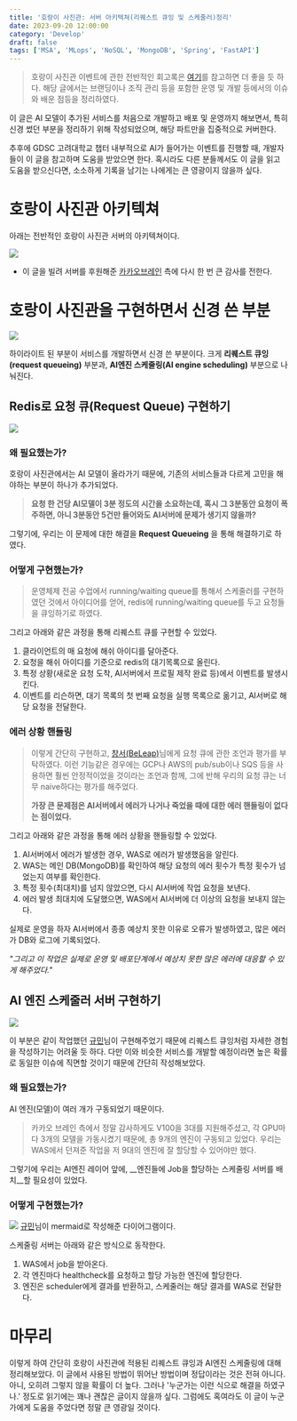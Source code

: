 ```yaml
---
title: '호랑이 사진관: 서버 아키텍쳐(리퀘스트 큐잉 및 스케줄러)정리'
date: 2023-09-20 12:00:00
category: 'Develop'
draft: false
tags: ['MSA', 'MLops', 'NoSQL', 'MongoDB', 'Spring', 'FastAPI']
---
```


> 호랑이 사진관 이벤트에 관한 전반적인 회고록은 [여기](https://woog2roid.dev/recap/horangstudio)를 참고하면 더 좋을 듯 하다. 해당 글에서는 브랜딩이나 조직 관리 등을 포함한 운영 및 개발 등에서의 이슈와 배운 점등을 정리하였다.

이 글은 AI 모델이 추가된 서비스를 처음으로 개발하고 배포 및 운영까지 해보면서, 특히 신경 썼던 부분을 정리하기 위해 작성되었으며, 해당 파트만을 집중적으로 커버한다.

추후에 GDSC 고려대학교 챕터 내부적으로 AI가 들어가는 이벤트를 진행할 때, 개발자들이 이 글을 참고하며 도움을 받았으면 한다. 혹시라도 다른 분들께서도 이 글을 읽고 도움을 받으신다면, 소소하게 기록을 남기는 나에게는 큰 영광이지 않을까 싶다.

# 호랑이 사진관 아키텍쳐
아래는 전반적인 호랑이 사진관 서버의 아키텍쳐이다.  

![](./images/architecture.jpg)
- 이 글을 빌려 서버를 후원해준 [카카오브레인](https://www.kakaobrain.com/) 측에 다시 한 번 큰 감사를 전한다.

# 호랑이 사진관을 구현하면서 신경 쓴 부분

![](./images/architecture-point.jpg)

하이라이트 된 부분이 서비스를 개발하면서 신경 쓴 부분이다. 크게 __리퀘스트 큐잉(request queueing)__ 부분과, __AI엔진 스케줄링(AI engine scheduling)__ 부분으로 나눠진다.

## Redis로 요청 큐(Request Queue) 구현하기
![](./images/architecture-queueing.jpg)

### 왜 필요했는가?
호랑이 사진관에서는 AI 모델이 올라가기 때문에, 기존의 서비스들과 다르게 고민을 해야하는 부분이 하나가 추가되었다.

> __요청 한 건당 AI모델이 3분 정도의 시간을 소요하는데, 혹시 그 3분동안 요청이 폭주하면, 아니 3분동안 5건만 들어와도 AI서버에 문제가 생기지 않을까?__

그렇기에, 우리는 이 문제에 대한 해결을 __Request Queueing__ 을 통해 해결하기로 하였다.

### 어떻게 구현했는가?
> 운영체제 전공 수업에서 running/waiting queue를 통해서 스케줄러를 구현하였던 것에서 아이디어를 얻어, redis에 running/waiting queue를 두고 요청들을 큐잉하기로 하였다.

그리고 아래와 같은 과정을 통해 리퀘스트 큐를 구현할 수 있었다.

1. 클라이언트의 매 요청에 해쉬 아이디를 달아준다.
2. 요청을 해쉬 아이디를 기준으로 redis의 대기목록으로 올린다.
3. 특정 상황(새로운 요청 도착, AI서버에서 프로필 제작 완료 등)에서 이벤트를 발생시킨다.
4. 이벤트를 리슨하면, 대기 목록의 첫 번째 요청을 실행 목록으로 옮기고, AI서버로 해당 요청을 전달한다.

### 에러 상황 핸들링
> 이렇게 간단히 구현하고, [창서(BeLeap)](https://github.com/BeLeap)님에게 요청 큐에 관한 조언과 평가를 부탁하였다. 이런 기능같은 경우에는 GCP나 AWS의 pub/sub이나 SQS 등을 사용하면 훨씬 안정적이었을 것이라는 조언과 함께, 그에 반해 우리의 요청 큐는 너무 naive하다는 평가를 해주었다.  
> 
> __가장 큰 문제점은 AI서버에서 에러가 나거나 죽었을 때에 대한 에러 핸들링이 없다는 점이었다.__

그리고 아래와 같은 과정을 통해 에러 상황을 핸들링할 수 있었다.

1. AI서버에서 에러가 발생한 경우, WAS로 에러가 발생했음을 알린다.
2. WAS는 메인 DB(MongoDB)를 확인하여 해당 요청의 에러 횟수가 특정 횟수가 넘었는지 여부를 확인한다.
3. 특정 횟수(최대치)를 넘지 않았으면, 다시 AI서버에 작업 요청을 보낸다.
4. 에러 발생 최대치에 도달했으면, WAS에서 AI서버에 더 이상의 요청을 보내지 않는다.

실제로 운영을 하자 AI서버에서 종종 예상치 못한 이유로 오류가 발생하였고, 많은 에러가 DB와 로그에 기록되었다.

_"그리고 이 작업은 실제로 운영 및 배포단계에서 예상치 못한 많은 에러에 대응할 수 있게 해주었다."_

## AI 엔진 스케줄러 서버 구현하기
![](./images/architecture-scheduler.jpg)

이 부분은 같이 작업했던 [규민](https://github.com/KY00KIM)님이 구현해주었기 때문에 리퀘스트 큐잉처럼 자세한 경험을 작성하기는 어려울 듯 하다. 다만 이와 비슷한 서비스를 개발할 예정이라면 높은 확률로 동일한 이슈에 직면할 것이기 때문에 간단히 작성해보았다.

### 왜 필요했는가?
AI 엔진(모델)이 여러 개가 구동되었기 때문이다.

> 카카오 브레인 측에서 정말 감사하게도 V100을 3대를 지원해주셨고, 각 GPU마다 3개의 모델을 가동시켰기 때문에, 총 9개의 엔진이 구동되고 있었다. 우리는 WAS에서 던져준 작업을 저 9대의 엔진에 잘 할당할 수 있어야만 했다.

그렇기에 우리는 AI엔진 레이어 앞에, __엔진들에 Job을 할당하는 스케줄링 서버를 배치__할 필요성이 있었다.

### 어떻게 구현했는가?
![](./images/horangstudio-scheduler-sequence.png)
[규민](https://github.com/KY00KIM)님이 mermaid로 작성해준 다이어그램이다.

스케줄링 서버는 아래와 같은 방식으로 동작한다.

1. WAS에서 job을 받아온다.
2. 각 엔진마다 healthcheck를 요청하고 할당 가능한 엔진에 할당한다.
3. 엔진은 scheduler에게 결과를 반환하고, 스케줄러는 해당 결과를 WAS로 전달한다.

# 마무리

이렇게 하여 간단히 호랑이 사진관에 적용된 리퀘스트 큐잉과 AI엔진 스케줄링에 대해 정리해보았다. 이 글에서 사용된 방법이 뛰어난 방법이며 정답이라는 것은 전혀 아니다. 아니, 오히려 그렇지 않을 확률이 더 높다. 그러나 '누군가는 이런 식으로 해결을 하였구나.' 정도로 읽기에는 꽤나 괜찮은 글이지 않을까 싶다. 그럼에도 혹여라도 이 글이 누군가에게 도움을 주었다면 정말 큰 영광일 것이다.